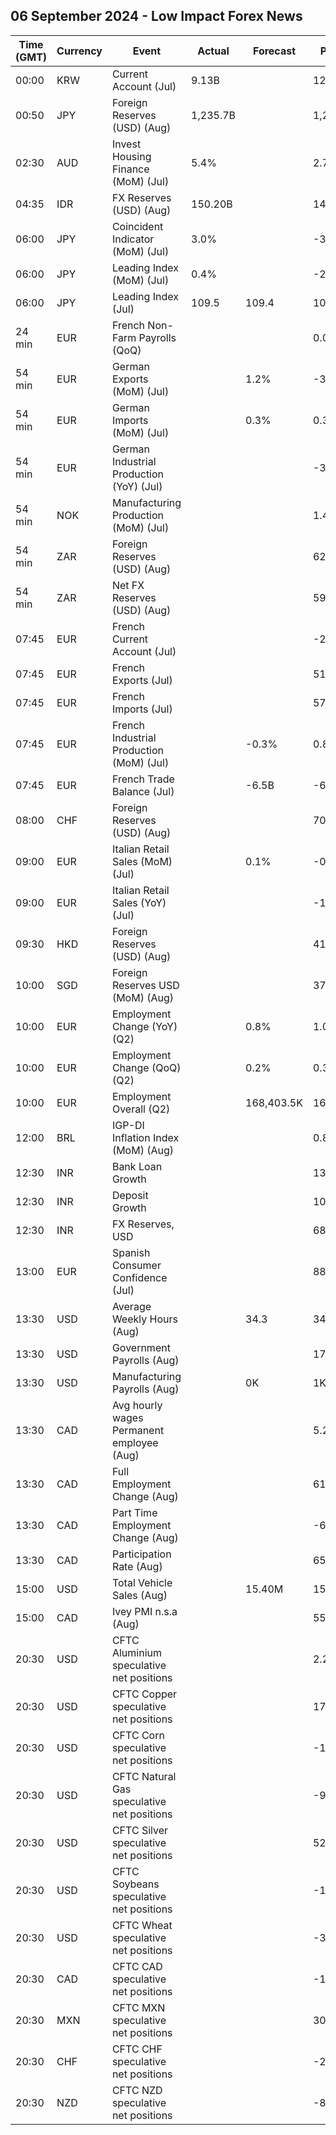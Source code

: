 ## 06 September 2024 - Low Impact Forex News

| Time (GMT) | Currency | Event | Actual | Forecast | Previous |
|------|----------|-------|--------|----------|----------|
| 00:00 | KRW | Current Account (Jul) | 9.13B |  | 12.26B |
| 00:50 | JPY | Foreign Reserves (USD) (Aug) | 1,235.7B |  | 1,219.1B |
| 02:30 | AUD | Invest Housing Finance (MoM) (Jul) | 5.4% |  | 2.7% |
| 04:35 | IDR | FX Reserves (USD) (Aug) | 150.20B |  | 145.40B |
| 06:00 | JPY | Coincident Indicator (MoM) (Jul) | 3.0% |  | -3.4% |
| 06:00 | JPY | Leading Index (MoM) (Jul) | 0.4% |  | -2.1% |
| 06:00 | JPY | Leading Index (Jul) | 109.5 | 109.4 | 109.0 |
| 24 min | EUR | French Non-Farm Payrolls (QoQ) |  |  | 0.0% |
| 54 min | EUR | German Exports (MoM) (Jul) |  | 1.2% | -3.4% |
| 54 min | EUR | German Imports (MoM) (Jul) |  | 0.3% | 0.3% |
| 54 min | EUR | German Industrial Production (YoY) (Jul) |  |  | -3.92% |
| 54 min | NOK | Manufacturing Production (MoM) (Jul) |  |  | 1.4% |
| 54 min | ZAR | Foreign Reserves (USD) (Aug) |  |  | 62.27B |
| 54 min | ZAR | Net FX Reserves (USD) (Aug) |  |  | 59.165B |
| 07:45 | EUR | French Current Account (Jul) |  |  | -2.60B |
| 07:45 | EUR | French Exports (Jul) |  |  | 51.7B |
| 07:45 | EUR | French Imports (Jul) |  |  | 57.7B |
| 07:45 | EUR | French Industrial Production (MoM) (Jul) |  | -0.3% | 0.8% |
| 07:45 | EUR | French Trade Balance (Jul) |  | -6.5B | -6.1B |
| 08:00 | CHF | Foreign Reserves (USD) (Aug) |  |  | 703.5B |
| 09:00 | EUR | Italian Retail Sales (MoM) (Jul) |  | 0.1% | -0.2% |
| 09:00 | EUR | Italian Retail Sales (YoY) (Jul) |  |  | -1.0% |
| 09:30 | HKD | Foreign Reserves (USD) (Aug) |  |  | 419.30B |
| 10:00 | SGD | Foreign Reserves USD (MoM) (Aug) |  |  | 378.6B |
| 10:00 | EUR | Employment Change (YoY) (Q2) |  | 0.8% | 1.0% |
| 10:00 | EUR | Employment Change (QoQ) (Q2) |  | 0.2% | 0.3% |
| 10:00 | EUR | Employment Overall (Q2) |  | 168,403.5K | 168,082.0K |
| 12:00 | BRL | IGP-DI Inflation Index (MoM) (Aug) |  |  | 0.83% |
| 12:30 | INR | Bank Loan Growth |  |  | 13.6% |
| 12:30 | INR | Deposit Growth |  |  | 10.9% |
| 12:30 | INR | FX Reserves, USD |  |  | 681.69B |
| 13:00 | EUR | Spanish Consumer Confidence (Jul) |  |  | 88.4 |
| 13:30 | USD | Average Weekly Hours (Aug) |  | 34.3 | 34.2 |
| 13:30 | USD | Government Payrolls (Aug) |  |  | 17.0K |
| 13:30 | USD | Manufacturing Payrolls (Aug) |  | 0K | 1K |
| 13:30 | CAD | Avg hourly wages Permanent employee (Aug) |  |  | 5.2% |
| 13:30 | CAD | Full Employment Change (Aug) |  |  | 61.6K |
| 13:30 | CAD | Part Time Employment Change (Aug) |  |  | -64.4K |
| 13:30 | CAD | Participation Rate (Aug) |  |  | 65.0% |
| 15:00 | USD | Total Vehicle Sales (Aug) |  | 15.40M | 15.80M |
| 15:00 | CAD | Ivey PMI n.s.a (Aug) |  |  | 55.3 |
| 20:30 | USD | CFTC Aluminium speculative net positions |  |  | 2.2K |
| 20:30 | USD | CFTC Copper speculative net positions |  |  | 17.1K |
| 20:30 | USD | CFTC Corn speculative net positions |  |  | -148.5K |
| 20:30 | USD | CFTC Natural Gas speculative net positions |  |  | -92.2K |
| 20:30 | USD | CFTC Silver speculative net positions |  |  | 52.2K |
| 20:30 | USD | CFTC Soybeans speculative net positions |  |  | -184.3K |
| 20:30 | USD | CFTC Wheat speculative net positions |  |  | -32.7K |
| 20:30 | CAD | CFTC CAD speculative net positions |  |  | -110.0K |
| 20:30 | MXN | CFTC MXN speculative net positions |  |  | 30.7K |
| 20:30 | CHF | CFTC CHF speculative net positions |  |  | -24.6K |
| 20:30 | NZD | CFTC NZD speculative net positions |  |  | -8.3K |
